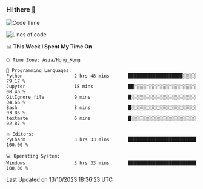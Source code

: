 ### Hi there 👋

<!--
**RoiexLee/RoiexLee** is a ✨ _special_ ✨ repository because its `README.md` (this file) appears on your GitHub profile.

Here are some ideas to get you started:

- 🔭 I’m currently working on ...
- 🌱 I’m currently learning ...
- 👯 I’m looking to collaborate on ...
- 🤔 I’m looking for help with ...
- 💬 Ask me about ...
- 📫 How to reach me: ...
- 😄 Pronouns: ...
- ⚡ Fun fact: ...
-->

<!--START_SECTION:waka-->
![Code Time](http://img.shields.io/badge/Code%20Time-349%20hrs%2045%20mins-blue)

![Lines of code](https://img.shields.io/badge/From%20Hello%20World%20I%27ve%20Written-35.5%20thousand%20lines%20of%20code-blue)

📊 **This Week I Spent My Time On** 

```text
🕑︎ Time Zone: Asia/Hong_Kong

💬 Programming Languages: 
Python                   2 hrs 48 mins       ████████████████████░░░░░   79.17 % 
Jupyter                  18 mins             ██░░░░░░░░░░░░░░░░░░░░░░░   08.46 % 
GitIgnore file           9 mins              █░░░░░░░░░░░░░░░░░░░░░░░░   04.66 % 
Bash                     8 mins              █░░░░░░░░░░░░░░░░░░░░░░░░   03.86 % 
textmate                 6 mins              █░░░░░░░░░░░░░░░░░░░░░░░░   02.87 % 

🔥 Editors: 
PyCharm                  3 hrs 33 mins       █████████████████████████   100.00 % 

💻 Operating System: 
Windows                  3 hrs 33 mins       █████████████████████████   100.00 % 
```


 Last Updated on 13/10/2023 18:36:23 UTC
<!--END_SECTION:waka-->
